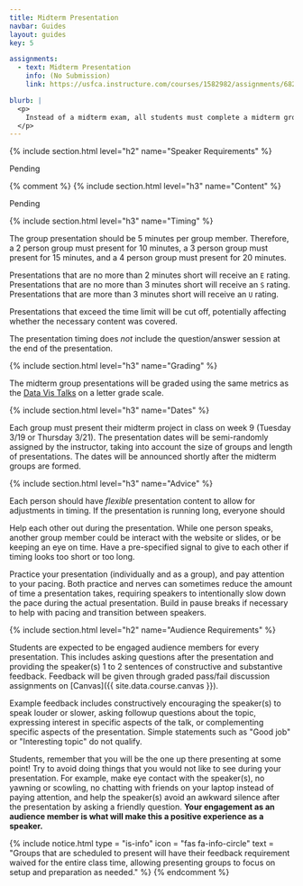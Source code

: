 ```yaml
---
title: Midterm Presentation
navbar: Guides
layout: guides
key: 5

assignments:
  - text: Midterm Presentation
    info: (No Submission)
    link: https://usfca.instructure.com/courses/1582982/assignments/6821961

blurb: |
  <p>
    Instead of a midterm exam, all students must complete a midterm group project. This guide explains the requirements for the midterm group presentations. See the <a href="/guides/projects/midterm-project.html">Midterm Project</a> page for more details on other requirements.
  </p>
---
```


{% include section.html level="h2" name="Speaker Requirements" %}

Pending

{% comment %}
{% include section.html level="h3" name="Content" %}

Pending

{% include section.html level="h3" name="Timing" %}

The group presentation should be 5 minutes per group member. Therefore, a 2 person group must present for 10 minutes, a 3 person group must present for 15 minutes, and a 4 person group must present for 20 minutes.

Presentations that are no more than 2 minutes short will receive an `E` rating. Presentations that are no more than 3 minutes short will receive an `S` rating. Presentations that are more than 3 minutes short will receive an `U` rating.

Presentations that exceed the time limit will be cut off, potentially affecting whether the necessary content was covered.

The presentation timing does *not* include the question/answer session at the end of the presentation.

{% include section.html level="h3" name="Grading" %}

The midterm group presentations will be graded using the same metrics as the [Data Vis Talks](/guides/homework/data-vis-talks.html#grading) on a letter grade scale.

{% include section.html level="h3" name="Dates" %}

Each group must present their midterm project in class on week 9 (Tuesday 3/19 or Thursday 3/21). The presentation dates will be semi-randomly assigned by the instructor, taking into account the size of groups and length of presentations. The dates will be announced shortly after the midterm groups are formed.

{% include section.html level="h3" name="Advice" %}

Each person should have *flexible* presentation content to allow for adjustments in timing. If the presentation is running long, everyone should

Help each other out during the presentation. While one person speaks, another group member could be interact with the website or slides, or be keeping an eye on time. Have a pre-specified signal to give to each other if timing looks too short or too long.

Practice your presentation (individually and as a group), and pay attention to your pacing. Both practice and nerves can sometimes reduce the amount of time a presentation takes, requiring speakers to intentionally slow down the pace during the actual presentation. Build in pause breaks if necessary to help with pacing and transition between speakers.

{% include section.html level="h2" name="Audience Requirements" %}

Students are expected to be engaged audience members for every presentation. This includes asking questions after the presentation and providing the speaker(s) 1 to 2 sentences of constructive and substantive feedback. Feedback will be given through graded pass/fail discussion assignments on [Canvas]({{ site.data.course.canvas }}).

Example feedback includes constructively encouraging the speaker(s) to speak louder or slower, asking followup questions about the topic, expressing interest in specific aspects of the talk, or complementing specific aspects of the presentation. Simple statements such as "Good job" or "Interesting topic" do not qualify.

Students, remember that you will be the one up there presenting at some point! Try to avoid doing things that you would not like to see during your presentation. For example, make eye contact with the speaker(s), no yawning or scowling, no chatting with friends on your laptop instead of paying attention, and help the speaker(s) avoid an awkward silence after the presentation by asking a friendly question. **Your engagement as an audience member is what will make this a positive experience as a speaker.**

{% include notice.html type = "is-info" icon = "fas fa-info-circle" text = "Groups that are scheduled to present will have their feedback requirement waived for the entire class time, allowing presenting groups to focus on setup and preparation as needed." %}
{% endcomment %}
